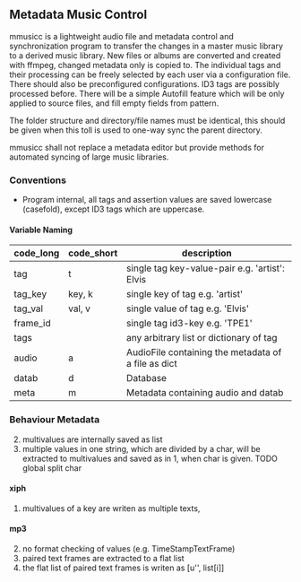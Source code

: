 ## Metadata Music Control

mmusicc is a lightweight audio file and metadata control and synchronization program to transfer the changes in a master music library to a derived music library.  New files or albums are converted and created with ffmpeg, changed metadata only is copied to. The individual tags and their processing can be freely selected by each user via a configuration file. There should also be preconfigured configurations. ID3 tags are possibly processed before. There will be a simple Autofill feature which will be only applied to source files, and fill empty fields from pattern.

The folder structure and directory/file names must be identical, this should be given when this toll is used to one-way sync the parent directory.

mmusicc shall not replace a metadata editor but provide methods for automated syncing of large music libraries.

### Conventions

- Program internal, all tags and assertion values are saved lowercase (casefold), except ID3 tags which are uppercase.

#### Variable Naming

code_long | code_short | description
---       | ---        | ---
tag       | t          | single tag key-value-pair e.g. 'artist': Elvis
tag_key   | key, k     | single key of tag e.g. 'artist'
tag_val   | val, v     | single value of tag e.g. 'Elvis'
frame_id  |            | single tag id3-key e.g. 'TPE1'
tags      |            | any arbitrary list or dictionary of tag
audio     | a          | AudioFile containing the metadata of a file as dict
datab     | d          | Database
meta      | m          | Metadata containing audio and datab

### Behaviour Metadata

2) multivalues are internally saved as list
2) multiple values in one string, which are divided by a char, will be extracted to multivalues and saved as in 1, when char is given. TODO global split char

#### xiph

1) multivalues of a key are writen as multiple texts, 

#### mp3

2) no format checking of values (e.g. TimeStampTextFrame)
1) paired text frames are extracted to a flat list
2) the flat list of paired text frames is writen as [u'', list[i]]